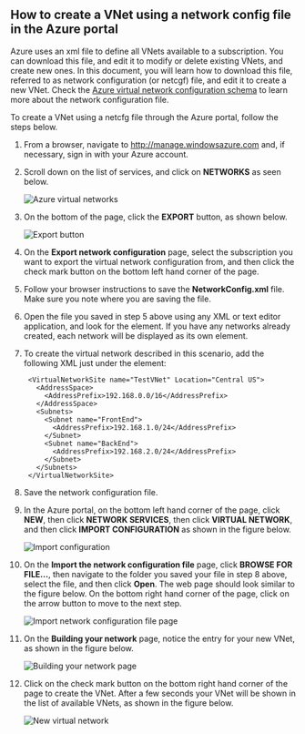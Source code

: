 ## How to create a VNet using a network config file in the Azure portal
Azure uses an xml file to define all VNets available to a subscription. You can download this file, and edit it to modify or delete existing VNets, and create new ones. In this document, you will learn how to download this file, referred to as network configuration (or netcgf) file, and edit it to create a new VNet. Check the [Azure virtual network configuration schema](https://msdn.microsoft.com/library/azure/jj157100.aspx) to learn more about the network configuration file.

To create a VNet using a netcfg file through the Azure portal, follow the steps below.

1. From a browser, navigate to http://manage.windowsazure.com and, if necessary, sign in with your Azure account.
2. Scroll down on the list of services, and click on **NETWORKS** as seen below.
   
    ![Azure virtual networks](./media/virtual-networks-create-vnet-classic-portal-xml-include/vnet-create-portal-netcfg-figure1.gif)
3. On the bottom of the page, click the **EXPORT** button, as shown below.
   
    ![Export button](./media/virtual-networks-create-vnet-classic-portal-xml-include/vnet-create-portal-netcfg-figure2.png)
4. On the **Export network configuration** page, select the subscription you want to export the virtual network configuration from, and then click the check mark button on the bottom left hand corner of the page.
5. Follow your browser instructions to save the **NetworkConfig.xml** file. Make sure you note where you are saving the file.
6. Open the file you saved in step 5 above using any XML or text editor application, and look for the **<VirtualNetworkSites>** element. If you have any networks already created, each network will be displayed as its own **<VirtualNetworkSite>** element.
7. To create the virtual network described in this scenario, add the following XML just under the **<VirtualNetworkSites>** element:
   
        <VirtualNetworkSite name="TestVNet" Location="Central US">
          <AddressSpace>
            <AddressPrefix>192.168.0.0/16</AddressPrefix>
          </AddressSpace>
          <Subnets>
            <Subnet name="FrontEnd">
              <AddressPrefix>192.168.1.0/24</AddressPrefix>
            </Subnet>
            <Subnet name="BackEnd">
              <AddressPrefix>192.168.2.0/24</AddressPrefix>
            </Subnet>
          </Subnets>
        </VirtualNetworkSite>
8. Save the network configuration file.
9. In the Azure portal, on the bottom left hand corner of the page, click **NEW**, then click **NETWORK SERVICES**, then click **VIRTUAL NETWORK**, and then click **IMPORT CONFIGURATION** as shown in the figure below.
   
   ![Import configuration](./media/virtual-networks-create-vnet-classic-portal-xml-include/vnet-create-portal-netcfg-figure3.gif)
10. On the **Import the network configuration file** page, click **BROWSE FOR FILE...**, then navigate to the folder you saved your file in step 8 above, select the file, and then click **Open**. The web page should look similar to the figure below. On the bottom right hand corner of the page, click on the arrow button to move to the next step.
    
    ![Import network configuration file page](./media/virtual-networks-create-vnet-classic-portal-xml-include/vnet-create-portal-netcfg-figure4.png)
11. On the **Building your network** page, notice the entry for your new VNet, as shown in the figure below.
    
    ![Building your network page](./media/virtual-networks-create-vnet-classic-portal-xml-include/vnet-create-portal-netcfg-figure5.png)
12. Click on the check mark button on the bottom right hand corner of the page to create the VNet. After a few seconds your VNet will be shown in the list of available VNets, as shown in the figure below.
    
    ![New virtual network](./media/virtual-networks-create-vnet-classic-portal-xml-include/vnet-create-portal-netcfg-figure6.png)

